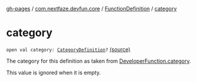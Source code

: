 [gh-pages](../../index.md) / [com.nextfaze.devfun.core](../index.md) / [FunctionDefinition](index.md) / [category](./category.md)

# category

`open val category: `[`CategoryDefinition`](../-category-definition/index.md)`?` [(source)](https://github.com/NextFaze/dev-fun/tree/master/devfun-annotations/src/main/java/com/nextfaze/devfun/core/Definitions.kt#L62)

The category for this definition as taken from [DeveloperFunction.category](../../com.nextfaze.devfun.annotations/-developer-function/category.md).

This value is ignored when it is empty.

